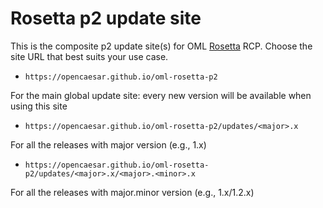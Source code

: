 # Rosetta p2 update site
This is the composite p2 update site(s) for OML [Rosetta](https://github.com/opencaesar/oml-rosetta) RCP. Choose the site URL that best suits your use case.

- `https://opencaesar.github.io/oml-rosetta-p2`

For the main global update site: every new version will be available when using this site

- `https://opencaesar.github.io/oml-rosetta-p2/updates/<major>.x`

For all the releases with major version (e.g., 1.x)

- `https://opencaesar.github.io/oml-rosetta-p2/updates/<major>.x/<major>.<minor>.x`

For all the releases with major.minor version (e.g., 1.x/1.2.x)
